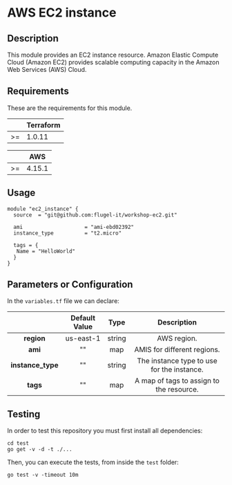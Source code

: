 # AWS EC2 instance

## Description
This module provides an EC2 instance resource. Amazon Elastic Compute Cloud (Amazon EC2) provides scalable computing capacity in the Amazon Web Services (AWS) Cloud.

## Requirements
These are the requirements for this module.

|    | Terraform |
|:--:|-----------|
| >= |   1.0.11   |

|    |    AWS    |
|:--:|-----------|
| >= |  4.15.1   |

## Usage

```hcl
module "ec2_instance" {
  source  = "git@github.com:flugel-it/workshop-ec2.git"

  ami                    = "ami-ebd02392"
  instance_type          = "t2.micro"

  tags = {
   Name = "HelloWorld"
  }
}
```

## Parameters or Configuration

In the `variables.tf` file we can declare:

|               | Default Value |     Type    |                    Description                    |
|:-------------:|:-------------:|:-----------:|:-------------------------------------------------:|
|     **region**    |       us-east-1      |    string   |  AWS region.  |
|     **ami**    |       ""      |    map   |  AMIS for different regions.  |
|     **instance_type**    |       ""      |    string   |  The instance type to use for the instance.  |
|     **tags**    |       ""      |    map   |  A map of tags to assign to the resource.  |


## Testing

In order to test this repository you must first install all dependencies:

``` 
cd test
go get -v -d -t ./... 
```

Then, you can execute the tests, from inside the `test` folder:

```
go test -v -timeout 10m
```
